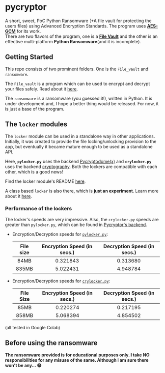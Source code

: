 
# pycryptor

A short, sweet, PoC Python Ransomware (+A file vault for protecting the users
 files) using Advanced Encryption Standards. The program uses  [__AES-GCM__][1] 
 for its work. <br>
There are two flavors of the program, one is a [__File Vault__][2] and the other
is an effective multi-platform  __Python Ransomware__(and it is incomplete).

## Getting Started

This repo consists of two prominent folders. One is the `File_vault` and 
`ransomware`. 

The `File_vault` is a program which can be used to encrypt and decrypt 
your files safely. Read about it [here][2].

The `ransomware` is a ransomware (you guessed it!), written in Python. It is 
under development and, I hope a better thing would be released. 
For now, it is just a base of the program.

## The `locker` modules

The `locker` module can be used in a standalone way in other applications. 
Initially, it was created to provide the file locking/unlocking provision to the 
app, but eventually it became mature enough to be used as a standalone API.

Here, **`pylocker.py`** uses the backend [Pycryptodome(x)][6] and 
**`crylocker.py`** uses the backend [cryptography][7]. Both the 
lockers are compatible with each other, which is a good news!

Find the locker module's README [here][3].

A class based `locker` is also there, which is **just an experiment**. 
Learn more about it [here][8].

### Performance of the lockers

The locker's speeds are very impressive. Also, the `crylocker.py` 
speeds are greater than `pylocker.py`, which can be found 
in [Pycryptor's backend][3].

- Encryption/Decryption speeds for [`pylocker.py`][4]:

  |File size|Encryption Speed (in secs.)|Decryption Speed (in secs.)|
  |:-------:|:-------------------------:|:-------------------------:|
  |  84MB   |         0.321843          |         0.313680          |
  |  835MB  |         5.022431          |         4.948784          |

- Encryption/Decryption speeds for [`crylocker.py`][5]:

  |File Size|Encryption Speed (in secs.)|Decryption Speed (in secs.)|
  |:-------:|:-------------------------:|:-------------------------:|
  |  85MB   |         0.220274          |         0.217195          |
  |  858MB  |         5.068394          |         4.854502          |

(all tested in Google Colab)

## Before using the ransomware

__The ransomware provided is for educational purposes only. 
I take NO responsibilities for any misuse of the same. Although 
I am sure there won't be any... 😁__


[1]: <https://en.wikipedia.org/wiki/Galois/Counter_Mode>
[2]: <File_vault/README.md#pycryptor---the-file-vault>
[3]: <File_vault/toolkit/backends/README.md#the-core>
[4]: <File_vault/toolkit/backends/pylocker.py>
[5]: <File_vault/toolkit/backends/crylocker.py>
[6]: <https://github.com/Legrandin/pycryptodome#pycryptodome>
[7]: <https://github.com/pyca/cryptography#pycacryptography>
[8]: <as-Class/README.md#locker-as-class>
